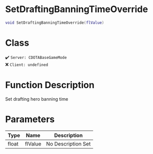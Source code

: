 # SetDraftingBanningTimeOverride
```lua
void SetDraftingBanningTimeOverride(flValue)
```
# Class
✔️ `Server: CDOTABaseGameMode`  
❌ `Client: undefined`  

# Function Description
Set drafting hero banning time
# Parameters
Type|Name|Description
--|--|--
float|flValue|No Description Set
